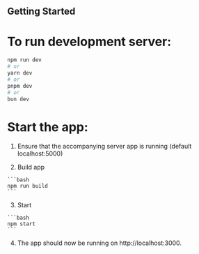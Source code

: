 ## Getting Started

# To run development server:
```bash
npm run dev
# or
yarn dev
# or
pnpm dev
# or
bun dev
```

# Start the app:

  1. Ensure that the accompanying server app is running (default localhost:5000)

  2. Build app

    ```bash
    npm run build
    ```

  3. Start
  
    ```bash
    npm start
    ```

  4. The app should now be running on http://localhost:3000.